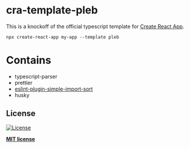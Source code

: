 # cra-template-pleb

This is a knockoff of the official typescript template for [Create React App](https://github.com/facebook/create-react-app/tree/master/packages/cra-template-typescript).

```
npx create-react-app my-app --template pleb
```

# Contains

- typescript-parser
- prettier
- [eslint-plugin-simple-import-sort](https://github.com/lydell/eslint-plugin-simple-import-sort)
- husky

## License

[![License](http://img.shields.io/:license-mit-blue.svg?style=flat-square)](http://badges.mit-license.org)

**[MIT license](http://opensource.org/licenses/mit-license.php)**